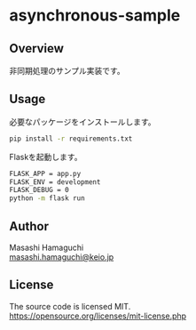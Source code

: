 # asynchronous-sample

## Overview

非同期処理のサンプル実装です。

## Usage

必要なパッケージをインストールします。
```bash
pip install -r requirements.txt
```

Flaskを起動します。
```bash
FLASK_APP = app.py
FLASK_ENV = development
FLASK_DEBUG = 0
python -m flask run
```

## Author

Masashi Hamaguchi<br>
masashi.hamaguchi@keio.jp

## License

The source code is licensed MIT.<br>
https://opensource.org/licenses/mit-license.php
